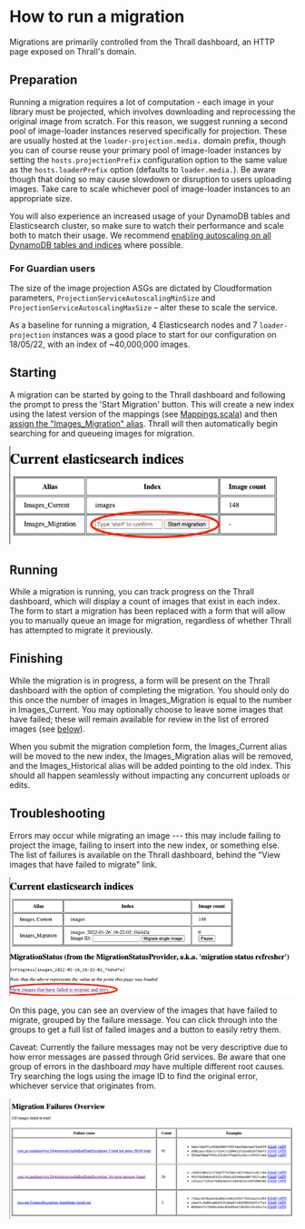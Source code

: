 # How to run a migration

Migrations are primarily controlled from the Thrall dashboard, an HTTP page
exposed on Thrall's domain.

## Preparation

Running a migration requires a lot of computation - each image in your library
must be projected, which involves downloading and reprocessing the original
image from scratch. For this reason, we suggest running a second pool of
image-loader instances reserved specifically for projection. These are usually
hosted at the `loader-projection.media.` domain prefix, though you can of course
reuse your primary pool of image-loader instances by setting the
`hosts.projectionPrefix` configuration option to the same value as the
`hosts.loaderPrefix` option (defaults to `loader.media.`). Be aware though that
doing so may cause slowdown or disruption to users uploading images. Take care
to scale whichever pool of image-loader instances to an appropriate size.

<!-- TODO offer a config option to tune Thrall's parallelism of projection
requests? Currently hardcoded to 50, we used 6x m5.large in first migration -->

You will also experience an increased usage of your DynamoDB tables and
Elasticsearch cluster, so make sure to watch their performance and scale both to
match their usage. We recommend
[enabling autoscaling on all DynamoDB tables and indices](https://docs.aws.amazon.com/amazondynamodb/latest/developerguide/AutoScaling.html)
where possible.

### For Guardian users

The size of the image projection ASGs are dictated by Cloudformation parameters, `ProjectionServiceAutoscalingMinSize` and `ProjectionServiceAutoscalingMaxSize` – alter these to scale the service.

As a baseline for running a migration, 4 Elasticsearch nodes and 7 `loader-projection` instances was a good place to start for our configuration on 18/05/22, with an index of ~40,000,000 images.

## Starting

A migration can be started by going to the Thrall dashboard and following the
prompt to press the 'Start Migration' button. This will create a new index using
the latest version of the mappings (see
[Mappings.scala](../../common-lib/src/main/scala/com/gu/mediaservice/lib/elasticsearch/Mappings.scala))
and then
[assign the "Images_Migration" alias](./01-about.md#migration-status-flag).
Thrall will then automatically begin searching for and queueing images for
migration.

![starting a migration](./images/02-starting-migration.png)

## Running

While a migration is running, you can track progress on the Thrall dashboard,
which will display a count of images that exist in each index. The form to start
a migration has been replaced with a form that will allow you to manually queue
an image for migration, regardless of whether Thrall has attempted to migrate it
previously.

## Finishing

While the migration is in progress, a form will be present on the Thrall
dashboard with the option of completing the migration. You should only do this
once the number of images in Images_Migration is equal to the number in
Images_Current. You may optionally choose to leave some images that have failed;
these will remain available for review in the list of errored images (see
[below](#troubleshooting)).

When you submit the migration completion form, the Images_Current alias will be
moved to the new index, the Images_Migration alias will be removed, and the
Images_Historical alias will be added pointing to the old index. This should all
happen seamlessly without impacting any concurrent uploads or edits.

## Troubleshooting

Errors may occur while migrating an image --- this may include failing to
project the image, failing to insert into the new index, or something else. The
list of failures is available on the Thrall dashboard, behind the "View images
that have failed to migrate" link.

![viewing migration errors](./images/02-view-errors.png)

On this page, you can see an overview of the images that have failed to migrate,
grouped by the failure message. You can click through into the groups to get a
full list of failed images and a button to easily retry them.

Caveat: Currently the failure messages may not be very descriptive due to how
error messages are passed through Grid services. Be aware that one group of
errors in the dashboard _may_ have multiple different root causes. Try searching
the logs using the image ID to find the original error, whichever service that
originates from.

![migration error overview](./images/02-errors-list.png)
